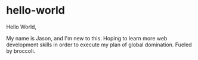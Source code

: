 hello-world
===========

Hello World,

My name is Jason, and I'm new to this. Hoping to learn more web development skills in order to execute my plan of global domination.
Fueled by broccoli.
